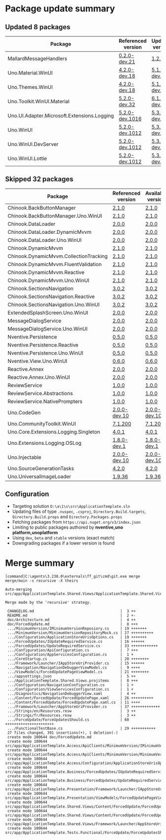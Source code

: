 # Package update summary
## Updated 8 packages
|Package|Referenced version|Updated version|
|-|-|-|
|MallardMessageHandlers|[0.2.0-dev.21](https://www.nuget.org/packages/MallardMessageHandlers/0.2.0-dev.21)|[1.2.0](https://www.nuget.org/packages/MallardMessageHandlers/1.2.0)|
|Uno.Material.WinUI|[4.2.0-dev.18](https://www.nuget.org/packages/Uno.Material.WinUI/4.2.0-dev.18)|[5.1.0-dev.18](https://www.nuget.org/packages/Uno.Material.WinUI/5.1.0-dev.18)|
|Uno.Themes.WinUI|[4.2.0-dev.18](https://www.nuget.org/packages/Uno.Themes.WinUI/4.2.0-dev.18)|[5.1.0-dev.18](https://www.nuget.org/packages/Uno.Themes.WinUI/5.1.0-dev.18)|
|Uno.Toolkit.WinUI.Material|[5.2.0-dev.32](https://www.nuget.org/packages/Uno.Toolkit.WinUI.Material/5.2.0-dev.32)|[6.1.0-dev.10](https://www.nuget.org/packages/Uno.Toolkit.WinUI.Material/6.1.0-dev.10)|
|Uno.UI.Adapter.Microsoft.Extensions.Logging|[5.2.0-dev.1016](https://www.nuget.org/packages/Uno.UI.Adapter.Microsoft.Extensions.Logging/5.2.0-dev.1016)|[5.3.0-dev.593](https://www.nuget.org/packages/Uno.UI.Adapter.Microsoft.Extensions.Logging/5.3.0-dev.593)|
|Uno.WinUI|[5.2.0-dev.1012](https://www.nuget.org/packages/Uno.WinUI/5.2.0-dev.1012)|[5.3.0-dev.593](https://www.nuget.org/packages/Uno.WinUI/5.3.0-dev.593)|
|Uno.WinUI.DevServer|[5.2.0-dev.1012](https://www.nuget.org/packages/Uno.WinUI.DevServer/5.2.0-dev.1012)|[5.3.0-dev.593](https://www.nuget.org/packages/Uno.WinUI.DevServer/5.3.0-dev.593)|
|Uno.WinUI.Lottie|[5.2.0-dev.1012](https://www.nuget.org/packages/Uno.WinUI.Lottie/5.2.0-dev.1012)|[5.3.0-dev.593](https://www.nuget.org/packages/Uno.WinUI.Lottie/5.3.0-dev.593)|

## Skipped 32 packages
|Package|Referenced version|Available version|
|-|-|-|
|Chinook.BackButtonManager|[2.1.0](https://www.nuget.org/packages/Chinook.BackButtonManager/2.1.0)|[2.1.0](https://www.nuget.org/packages/Chinook.BackButtonManager/2.1.0)|
|Chinook.BackButtonManager.Uno.WinUI|[2.1.0](https://www.nuget.org/packages/Chinook.BackButtonManager.Uno.WinUI/2.1.0)|[2.1.0](https://www.nuget.org/packages/Chinook.BackButtonManager.Uno.WinUI/2.1.0)|
|Chinook.DataLoader|[2.0.0](https://www.nuget.org/packages/Chinook.DataLoader/2.0.0)|[2.0.0](https://www.nuget.org/packages/Chinook.DataLoader/2.0.0)|
|Chinook.DataLoader.DynamicMvvm|[2.0.0](https://www.nuget.org/packages/Chinook.DataLoader.DynamicMvvm/2.0.0)|[2.0.0](https://www.nuget.org/packages/Chinook.DataLoader.DynamicMvvm/2.0.0)|
|Chinook.DataLoader.Uno.WinUI|[2.0.0](https://www.nuget.org/packages/Chinook.DataLoader.Uno.WinUI/2.0.0)|[2.0.0](https://www.nuget.org/packages/Chinook.DataLoader.Uno.WinUI/2.0.0)|
|Chinook.DynamicMvvm|[2.1.0](https://www.nuget.org/packages/Chinook.DynamicMvvm/2.1.0)|[2.1.0](https://www.nuget.org/packages/Chinook.DynamicMvvm/2.1.0)|
|Chinook.DynamicMvvm.CollectionTracking|[2.1.0](https://www.nuget.org/packages/Chinook.DynamicMvvm.CollectionTracking/2.1.0)|[2.1.0](https://www.nuget.org/packages/Chinook.DynamicMvvm.CollectionTracking/2.1.0)|
|Chinook.DynamicMvvm.FluentValidation|[2.1.0](https://www.nuget.org/packages/Chinook.DynamicMvvm.FluentValidation/2.1.0)|[2.1.0](https://www.nuget.org/packages/Chinook.DynamicMvvm.FluentValidation/2.1.0)|
|Chinook.DynamicMvvm.Reactive|[2.1.0](https://www.nuget.org/packages/Chinook.DynamicMvvm.Reactive/2.1.0)|[2.1.0](https://www.nuget.org/packages/Chinook.DynamicMvvm.Reactive/2.1.0)|
|Chinook.DynamicMvvm.Uno.WinUI|[2.1.0](https://www.nuget.org/packages/Chinook.DynamicMvvm.Uno.WinUI/2.1.0)|[2.1.0](https://www.nuget.org/packages/Chinook.DynamicMvvm.Uno.WinUI/2.1.0)|
|Chinook.SectionsNavigation|[3.0.2](https://www.nuget.org/packages/Chinook.SectionsNavigation/3.0.2)|[3.0.2](https://www.nuget.org/packages/Chinook.SectionsNavigation/3.0.2)|
|Chinook.SectionsNavigation.Reactive|[3.0.2](https://www.nuget.org/packages/Chinook.SectionsNavigation.Reactive/3.0.2)|[3.0.2](https://www.nuget.org/packages/Chinook.SectionsNavigation.Reactive/3.0.2)|
|Chinook.SectionsNavigation.Uno.WinUI|[3.0.2](https://www.nuget.org/packages/Chinook.SectionsNavigation.Uno.WinUI/3.0.2)|[3.0.2](https://www.nuget.org/packages/Chinook.SectionsNavigation.Uno.WinUI/3.0.2)|
|ExtendedSplashScreen.Uno.WinUI|[2.0.0](https://www.nuget.org/packages/ExtendedSplashScreen.Uno.WinUI/2.0.0)|[2.0.0](https://www.nuget.org/packages/ExtendedSplashScreen.Uno.WinUI/2.0.0)|
|MessageDialogService|[2.0.0](https://www.nuget.org/packages/MessageDialogService/2.0.0)|[2.0.0](https://www.nuget.org/packages/MessageDialogService/2.0.0)|
|MessageDialogService.Uno.WinUI|[2.0.0](https://www.nuget.org/packages/MessageDialogService.Uno.WinUI/2.0.0)|[2.0.0](https://www.nuget.org/packages/MessageDialogService.Uno.WinUI/2.0.0)|
|Nventive.Persistence|[0.5.0](https://www.nuget.org/packages/Nventive.Persistence/0.5.0)|[0.5.0](https://www.nuget.org/packages/Nventive.Persistence/0.5.0)|
|Nventive.Persistence.Reactive|[0.5.0](https://www.nuget.org/packages/Nventive.Persistence.Reactive/0.5.0)|[0.5.0](https://www.nuget.org/packages/Nventive.Persistence.Reactive/0.5.0)|
|Nventive.Persistence.Uno.WinUI|[0.5.0](https://www.nuget.org/packages/Nventive.Persistence.Uno.WinUI/0.5.0)|[0.5.0](https://www.nuget.org/packages/Nventive.Persistence.Uno.WinUI/0.5.0)|
|Nventive.View.Uno.WinUI|[0.6.0](https://www.nuget.org/packages/Nventive.View.Uno.WinUI/0.6.0)|[0.6.0](https://www.nuget.org/packages/Nventive.View.Uno.WinUI/0.6.0)|
|Reactive.Annex|[2.0.0](https://www.nuget.org/packages/Reactive.Annex/2.0.0)|[2.0.0](https://www.nuget.org/packages/Reactive.Annex/2.0.0)|
|Reactive.Annex.Uno.WinUI|[2.0.0](https://www.nuget.org/packages/Reactive.Annex.Uno.WinUI/2.0.0)|[2.0.0](https://www.nuget.org/packages/Reactive.Annex.Uno.WinUI/2.0.0)|
|ReviewService|[1.0.0](https://www.nuget.org/packages/ReviewService/1.0.0)|[1.0.0](https://www.nuget.org/packages/ReviewService/1.0.0)|
|ReviewService.Abstractions|[1.0.0](https://www.nuget.org/packages/ReviewService.Abstractions/1.0.0)|[1.0.0](https://www.nuget.org/packages/ReviewService.Abstractions/1.0.0)|
|ReviewService.NativePrompters|[1.0.0](https://www.nuget.org/packages/ReviewService.NativePrompters/1.0.0)|[1.0.0](https://www.nuget.org/packages/ReviewService.NativePrompters/1.0.0)|
|Uno.CodeGen|[2.0.0-dev.10](https://www.nuget.org/packages/Uno.CodeGen/2.0.0-dev.10)|[2.0.0-dev.10](https://www.nuget.org/packages/Uno.CodeGen/2.0.0-dev.10)|
|Uno.CommunityToolkit.WinUI|[7.1.200](https://www.nuget.org/packages/Uno.CommunityToolkit.WinUI/7.1.200)|[7.1.200](https://www.nuget.org/packages/Uno.CommunityToolkit.WinUI/7.1.200)|
|Uno.Core.Extensions.Logging.Singleton|[4.0.1](https://www.nuget.org/packages/Uno.Core.Extensions.Logging.Singleton/4.0.1)|[4.0.1](https://www.nuget.org/packages/Uno.Core.Extensions.Logging.Singleton/4.0.1)|
|Uno.Extensions.Logging.OSLog|[1.8.0-dev.1](https://www.nuget.org/packages/Uno.Extensions.Logging.OSLog/1.8.0-dev.1)|[1.8.0-dev.1](https://www.nuget.org/packages/Uno.Extensions.Logging.OSLog/1.8.0-dev.1)|
|Uno.Injectable|[2.0.0-dev.10](https://www.nuget.org/packages/Uno.Injectable/2.0.0-dev.10)|[2.0.0-dev.10](https://www.nuget.org/packages/Uno.Injectable/2.0.0-dev.10)|
|Uno.SourceGenerationTasks|[4.2.0](https://www.nuget.org/packages/Uno.SourceGenerationTasks/4.2.0)|[4.2.0](https://www.nuget.org/packages/Uno.SourceGenerationTasks/4.2.0)|
|Uno.UniversalImageLoader|[1.9.36](https://www.nuget.org/packages/Uno.UniversalImageLoader/1.9.36)|[1.9.36](https://www.nuget.org/packages/Uno.UniversalImageLoader/1.9.36)|

## Configuration
- Targeting solution `D:\a\1\s\src\ApplicationTemplate.sln`
- Updating files of type `.nuspec`, `.csproj`, `Directory.Build.targets`, `Directory.Build.props` and `Directory.Packages.props`
- Fetching packages from `https://api.nuget.org/v3/index.json`
- Limiting to public packages authored by **nventive,uno platform,unoplatform**
- Using `dev`, `beta` and `stable` versions (exact match)
- Downgrading packages if a lower version is found

# Merge summary
```
[command]C:\agents\3.238.0\externals\ff_git\cmd\git.exe merge merge/main -s recursive -X theirs

Auto-merging src/app/ApplicationTemplate.Shared.Views/ApplicationTemplate.Shared.Views.projitems

Merge made by the 'recursive' strategy.

 CHANGELOG.md                                       |  3 ++
 README.md                                          |  2 +-
 doc/Architecture.md                                |  4 ++
 doc/ForcedUpdate.md                                |  8 +++
 .../MinimumVersion/IMinimumVersionReposiory.cs     | 19 +++++++
 .../MinimumVersion/MinimumVersionRepositoryMock.cs | 27 ++++++++++
 .../Configuration/ApplicationStoreUrisOptions.cs   | 19 +++++++
 .../ForcedUpdates/IUpdateRequiredService.cs        | 16 ++++++
 .../ForcedUpdates/UpdateRequiredService.cs         | 33 ++++++++++++
 .../Configuration/ApiConfiguration.cs              |  7 +++
 .../Configuration/AppServicesConfiguration.cs      |  1 +
 .../CoreStartup.cs                                 | 20 ++++++++
 .../Framework/Launcher/IAppStoreUriProvider.cs     | 15 ++++++
 .../Navigation/NavigationDebuggerViewModel.cs      |  9 ++++
 .../ViewModels/ForcedUpdatePageViewModel.cs        | 21 ++++++++
 .../appsettings.json                               |  5 ++
 .../ApplicationTemplate.Shared.Views.projitems     |  8 +++
 .../Configuration/NavigationConfiguration.cs       |  1 +
 .../Configuration/ViewServicesConfiguration.cs     |  1 +
 .../Diagnostics/NavigationDebuggerView.xaml        |  4 ++
 .../Content/ForcedUpdate/ForcedUpdatePage.xaml     | 26 ++++++++++
 .../Content/ForcedUpdate/ForcedUpdatePage.xaml.cs  | 11 ++++
 .../Framework/Launcher/AppStoreUriProvider.cs      | 37 +++++++++++++
 .../Strings/en/Resources.resw                      |  3 ++
 .../Strings/fr/Resources.resw                      |  3 ++
 .../ForceUpdate/ForceUpdatesShould.cs              | 60 ++++++++++++++++++++++
 .../FunctionalTestBase.cs                          | 29 +++++++++++
 27 files changed, 391 insertions(+), 1 deletion(-)
 create mode 100644 doc/ForcedUpdate.md
 create mode 100644 src/app/ApplicationTemplate.Access/ApiClients/MinimumVersion/IMinimumVersionReposiory.cs
 create mode 100644 src/app/ApplicationTemplate.Access/ApiClients/MinimumVersion/MinimumVersionRepositoryMock.cs
 create mode 100644 src/app/ApplicationTemplate.Access/Configuration/ApplicationStoreUrisOptions.cs
 create mode 100644 src/app/ApplicationTemplate.Business/ForcedUpdates/IUpdateRequiredService.cs
 create mode 100644 src/app/ApplicationTemplate.Business/ForcedUpdates/UpdateRequiredService.cs
 create mode 100644 src/app/ApplicationTemplate.Presentation/Framework/Launcher/IAppStoreUriProvider.cs
 create mode 100644 src/app/ApplicationTemplate.Presentation/ViewModels/ForcedUpdatePageViewModel.cs
 create mode 100644 src/app/ApplicationTemplate.Shared.Views/Content/ForcedUpdate/ForcedUpdatePage.xaml
 create mode 100644 src/app/ApplicationTemplate.Shared.Views/Content/ForcedUpdate/ForcedUpdatePage.xaml.cs
 create mode 100644 src/app/ApplicationTemplate.Shared.Views/Framework/Launcher/AppStoreUriProvider.cs
 create mode 100644 src/app/ApplicationTemplate.Tests.Functional/ForceUpdate/ForceUpdatesShould.cs



```
